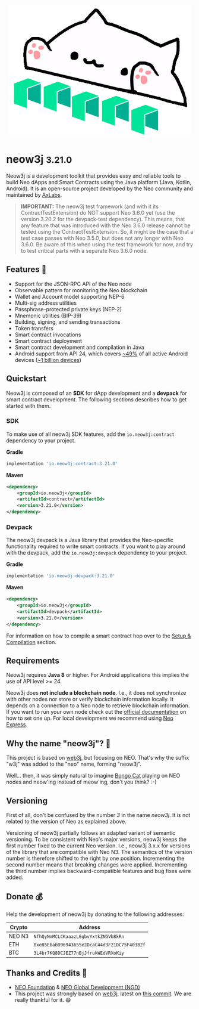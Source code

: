 <div style="text-align: center">
    <img src="../images/neow3j-neo3.png" alt="Logo" id="logo">
</div>

<h1 id="cover-header">neow3j <small>3.21.0</small></h1>

Neow3j is a development toolkit that provides easy and reliable tools to build Neo dApps and Smart Contracts using the Java
platform (Java, Kotlin, Android). It is an open-source project developed by the Neo community and maintained by
[AxLabs](https://axlabs.com).

> <b>IMPORTANT:</b> The neow3j test framework (and with it its ContractTestExtension) do NOT support Neo 3.6.0 yet
  (use the version 3.20.2 for the devpack-test dependency). This means, that any feature that was introduced with the
  Neo 3.6.0 release cannot be tested using the ContractTestExtension. So, it might be the case that a test case passes
  with Neo 3.5.0, but does not any longer with Neo 3.6.0. Be aware of this when using the test framework for now, and
  try to test critical parts with a separate Neo 3.6.0 node.

## Features 🚀

* Support for the JSON-RPC API of the Neo node
* Observable pattern for monitoring the Neo blockchain
* Wallet and Account model supporting NEP-6
* Multi-sig address utilities
* Passphrase-protected private keys (NEP-2)
* Mnemonic utilities (BIP-39)
* Building, signing, and sending transactions
* Token transfers
* Smart contract invocations
* Smart contract deployment
* Smart contract development and compilation in Java
* Android support from API 24, which covers [~49%](https://developer.android.com/about/dashboards/) 
of all active Android devices ([~1 billion devices](https://www.youtube.com/watch?v=vWLcyFtni6U#t=2m46s))

## Quickstart 

Neow3j is composed of an **SDK** for dApp development and a **devpack** for smart contract development. 
The following sections describes how to get started with them.

### SDK

To make use of all neow3j SDK features, add the `io.neow3j:contract` dependency to your project.

__Gradle__

```groovy
implementation 'io.neow3j:contract:3.21.0'
```

__Maven__

```xml
<dependency>
    <groupId>io.neow3j</groupId>
    <artifactId>contract</artifactId>
    <version>3.21.0</version>
</dependency>
```

### Devpack

The neow3j devpack is a Java library that provides the Neo-specific functionality required to write smart contracts. If
you want to play around with the devpack, add the `io.neow3j:devpack` dependency to your project.

__Gradle__

```groovy
implementation 'io.neow3j:devpack:3.21.0'
```

__Maven__

```xml
<dependency>
    <groupId>io.neow3j</groupId>
    <artifactId>devpack</artifactId>
    <version>3.21.0</version>
</dependency>
```

For information on how to compile a smart contract hop over to the 
[Setup & Compilation](neo-n3/smart_contract_development/setup_and_compilation.md) section.

## Requirements

Neow3j requires **Java 8** or higher. For Android applications this implies the use of API level >= 24.

Neow3j does **not include a blockchain node**. I.e., it does not synchronize with other nodes nor store or verify
blockchain information locally. It depends on a connection to a Neo node to retrieve blockchain information. If you want
to run your own node check out the [official documentation](https://docs.neo.org/v3/docs/en-us/node/introduction.html) 
on how to set one up.  For local development we recommend using 
[Neo Express](https://github.com/neo-project/neo-express).

## Why the name "neow3j"? 🤔

This project is based on [web3j](https://web3j.io), but focusing on NEO. That's why the suffix "w3j" was added to the "neo" name, forming "neow3j".

Well... then, it was simply natural to imagine [Bongo Cat](https://knowyourmeme.com/memes/bongo-cat) playing on NEO nodes and neow'ing instead of meow'ing, don't you think? :-)

## Versioning

First of all, don't be confused by the number *3* in the name *neow3j*. It is not related to the
version of Neo as explained above.

Versioning of neow3j partially follows an adapted variant of semantic versioning. To be consistent
with Neo's major versions, neow3j keeps the first number fixed to the current Neo version. I.e.,
neow3j 3.x.x for versions of the library that are compatible with Neo N3. The semantics of the
version number is therefore shifted to the right by one position. Incrementing the second number
means that breaking changes were applied. Incrementing the third number implies
backward-compatible features and bug fixes were added.

## Donate 💰

Help the development of neow3j by donating to the following addresses:

| Crypto | Address                                      |
| ------ | -------------------------------------------- |
| NEO N3 | `NfhQyNmMCLCKaaazL6gbvYxtkZNGVb8kRn`         |
| ETH    | `0xe85EbabD96943655e2DcaC44d3F21DC75F403B2f` |
| BTC    | `3L4br7KQ8DCJEZ77nBjJfrukWEdVRXoKiy`         |


## Thanks and Credits 🙏

* [NEO Foundation](https://neo.org/team) & [NEO Global Development (NGD)](https://neo.org/team)
* This project was strongly based on [web3j](https://web3j.io), latest on [this commit](https://github.com/web3j/web3j/commit/2a259ece9736c0338fbb66b1be4c04aba0855254). 
  We are really thankful for it. 😄
